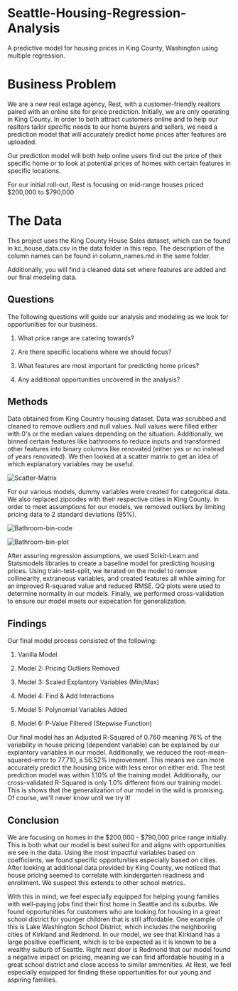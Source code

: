 # Seattle-Housing-Regression-Analysis
A predictive model for housing prices in King County, Washington using multiple regression.

# Business Problem
We are a new real estage agency, Rest, with a customer-friendly realtors paired with an online site for price prediction. Initially, we are only operating in King County. In order to both attract customers online and to help our realtors tailor specific needs to our home buyers and sellers, we need a prediction model that will accurately predict home prices after features are uploaded.

Our prediction model will both help online users find out the price of their specific home or to look at potential prices of homes with certain features in specific locations.

For our initial roll-out, Rest is focusing on mid-range houses priced $200,000 to $790,000

# The Data
This project uses the King County House Sales dataset, which can be found in kc_house_data.csv in the data folder in this repo. The description of the column names can be found in column_names.md in the same folder.

Additionally, you will find a cleaned data set where features are added and our final modeling data.

## Questions
The following questions will guide our analysis and modeling as we look for opportunities for our business.

1. What price range are catering towards?

2. Are there specific locations where we should focus?

3. What features are most important for predicting home prices?

4. Any additional opportunities uncovered in the analysis?


## Methods
Data obtained from King Country housing dataset. Data was scrubbed and cleaned to remove outliers and null values. Null values were filled either with 0's or the median values depending on the situation. Additionally, we binned certain features like bathrooms to reduce inputs and transformed other features into binary columns like renovated (either yes or no instead of years renovated). We then looked at a scatter matrix to get an idea of which explanatory variables may be useful.

![Scatter-Matrix](https://github.com/Stenke/Seattle-Housing-Regression-Analysis/blob/main/Figures/Scatter-Matrix.png "EDA-Scatter-Matrix")

For our various models, dummy variables were created for categorical data. We also replaced zipcodes with their respective cities in King County. In order to meet assumptions for our models, we removed outliers by limiting pricing data to 2 standard deviations (95%).

![Bathroom-bin-code](https://github.com/Stenke/Seattle-Housing-Regression-Analysis/blob/main/Figures/bathroom-bins.png "Bathroom-bin-code")

![Bathroom-bin-plot](https://github.com/Stenke/Seattle-Housing-Regression-Analysis/blob/main/Figures/bathroom-bin.png "Bathroom-bin-plot")



After assuring regression assumptions, we used Scikit-Learn and Statsmodels libraries to create a baseline model for predicting housing prices. Using train-test-split, we iterated on the model to remove collinearity, extraneous variables, and created features all while aiming for an improved R-squared value and reduced RMSE. QQ plots were used to determine normality in our models. Finally, we performed cross-validation to ensure our model meets our expecation for generalization.

## Findings
Our final model process consisted of the following:

1. Vanilla Model

2. Model 2: Pricing Outliers Removed

3. Model 3: Scaled Explantory Variables (Min/Max)

4. Model 4: Find & Add Interactions

5. Model 5: Polynomial Variables Added

6. Model 6: P-Value Filtered (Stepwise Function)

Our final model has an Adjusted R-Squared of 0.760 meaning 76% of the variability in house pricing (dependent variable) can be explained by our explantory variables in our model. Additionally, we reduced the root-mean-squared-error to 77,710, a 56.52% improvement. This means we can more accurately predict the housing price with less error on either end. The test prediction model was within 1.10% of the training model. Additionally, our cross-validated R-Squared is only 1.0% different from our training model. This is shows that the generalization of our model in the wild is promising. Of course, we'll never know until we try it!


## Conclusion
We are focusing on homes in the $200,000 - $790,000 price range initially. This is both what our model is best suited for and aligns with opportunities we see in the data. Using the most impactful variables based on coefficients, we found specific opportunities especially based on cities. After looking at additional data provided by King County, we noticed that house pricing seemed to correlate with kindergarten readiness and enrollment. We suspect this extends to other school metrics.

With this in mind, we feel especially equipped for helping young families with well-paying jobs find their first home in Seattle and its suburbs. We found opportunities for customers who are looking for housing in a great school district for younger children that is still affordable. One example of this is Lake Washington School District, which includes the neighboring cities of Kirkland and Redmond. In our model, we see that Kirkland has a large positive coefficient, which is to be expected as it is known to be a wealthy suburb of Seattle. Right next door is Redmond that our model found a negative impact on pricing, meaning we can find affordable housing in a great school district and close access to similar ammenities. At Rest, we feel especially equipped for finding these opportunities for our young and aspiring families.
